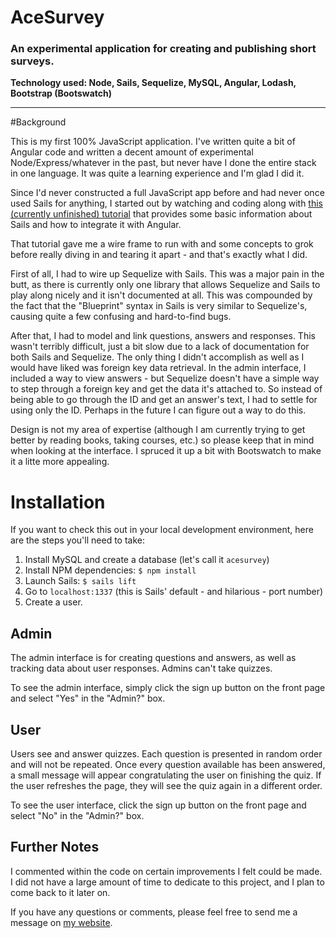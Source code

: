 # AceSurvey
### An experimental application for creating and publishing short surveys.

**Technology used: Node, Sails, Sequelize, MySQL, Angular, Lodash, Bootstrap (Bootswatch)**

---

#Background

This is my first 100% JavaScript application. I've written quite a bit of Angular code and written a decent amount of experimental Node/Express/whatever in the past, but never have I done the entire stack in one language. It was quite a learning experience and I'm glad I did it.

Since I'd never constructed a full JavaScript app before and had never once used Sails for anything, I started out by watching and coding along with [this (currently unfinished) tutorial](https://www.youtube.com/playlist?list=PLf8i4fc0zJByWVBmMk8uJ0UEhTIGMnmPQ) that provides some basic information about Sails and how to integrate it with Angular.

That tutorial gave me a wire frame to run with and some concepts to grok before really diving in and tearing it apart - and that's exactly what I did.

First of all, I had to wire up Sequelize with Sails. This was a major pain in the butt, as there is currently only one library that allows Sequelize and Sails to play along nicely and it isn't documented at all. This was compounded by the fact that the "Blueprint" syntax in Sails is very similar to Sequelize's, causing quite a few confusing and hard-to-find bugs.

After that, I had to model and link questions, answers and responses. This wasn't terribly difficult, just a bit slow due to a lack of documentation for both Sails and Sequelize. The only thing I didn't accomplish as well as I would have liked was foreign key data retrieval. In the admin interface, I included a way to view answers - but Sequelize doesn't have a simple way to step through a foreign key and get the data it's attached to. So instead of being able to go through the ID and get an answer's text, I had to settle for using only the ID. Perhaps in the future I can figure out a way to do this.

Design is not my area of expertise (although I am currently trying to get better by reading books, taking courses, etc.) so please keep that in mind when looking at the interface. I spruced it up a bit with Bootswatch to make it a litte more appealing.

# Installation

If you want to check this out in your local development environment, here are the steps you'll need to take:

1.  Install MySQL and create a database (let's call it `acesurvey`)
2.  Install NPM dependencies: `$ npm install`
3.  Launch Sails: `$ sails lift`
4.  Go to `localhost:1337` (this is Sails' default - and hilarious - port number)
5.  Create a user.

## Admin
The admin interface is for creating questions and answers, as well as tracking data about user responses. Admins can't take quizzes. 

To see the admin interface, simply click the sign up button on the front page and select "Yes" in the "Admin?" box.

## User
Users see and answer quizzes. Each question is presented in random order and will not be repeated. Once every question available has been answered, a small message will appear congratulating the user on finishing the quiz. If the user refreshes the page, they will see the quiz again in a different order.

To see the user interface, click the sign up button on the front page and select "No" in the "Admin?" box.

## Further Notes

I commented within the code on certain improvements I felt could be made. I did not have a large amount of time to dedicate to this project, and I plan to come back to it later on.

If you have any questions or comments, please feel free to send me a message on [my website](http://acecodes.net).
